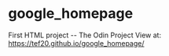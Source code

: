 # google_homepage

First HTML project -- The Odin Project 
View at: https://tef20.github.io/google_homepage/
